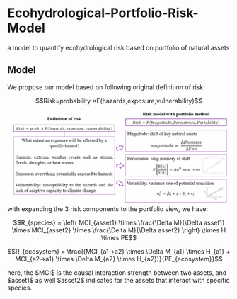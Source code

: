 # Ecohydrological-Portfolio-Risk-Model
a model to quantify ecohydrological risk based on portfolio of natural assets

## Model
We propose our model based on following original definition of risk:
<p align="center">$$Risk=probability ×F(hazards,exposure,vulnerability)$$</p>
<img src="./illustration_figs/risk.png">
with expanding the 3 risk components to the portfolio view, we have:
<p align="center">$$R_{species} = \left( MCI_{asset1} \times \frac{\Delta M}{\Delta asset1} \times MCI_{asset2} \times \frac{\Delta M}{\Delta asset2} \right) \times H \times PE$$</p>
<p align="center">$$R_{ecosystem} = \frac{(MCI_{a1→a2} \times \Delta M_{a1} \times H_{a1} + MCI_{a2→a1} \times \Delta M_{a2} \times H_{a2})}{PE_{ecosystem}}$$</p>
here, the $MCI$ is the causal interaction strength between two assets, and $asset1$ as well $asset2$ indicates for the assets that interact with specific species.
